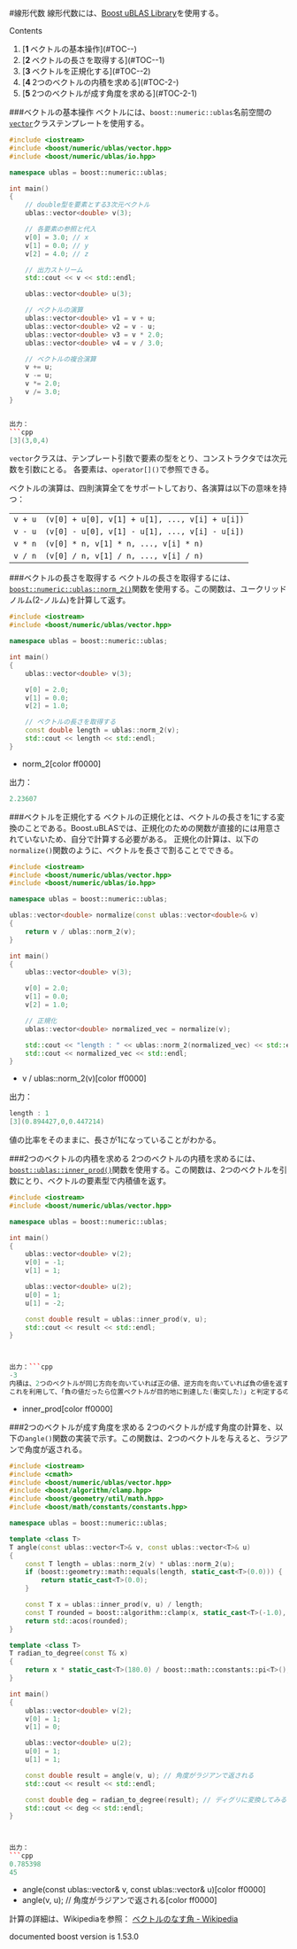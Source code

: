 #線形代数
線形代数には、[Boost uBLAS Library](http://www.boost.org/doc/libs/release/libs/numeric/ublas/doc/index.htm)を使用する。

Contents
<ol class='goog-toc'><li class='goog-toc'>[<strong>1 </strong>ベクトルの基本操作](#TOC--)</li><li class='goog-toc'>[<strong>2 </strong>ベクトルの長さを取得する](#TOC--1)</li><li class='goog-toc'>[<strong>3 </strong>ベクトルを正規化する](#TOC--2)</li><li class='goog-toc'>[<strong>4 </strong>2つのベクトルの内積を求める](#TOC-2-)</li><li class='goog-toc'>[<strong>5 </strong>2つのベクトルが成す角度を求める](#TOC-2-1)</li></ol>




###ベクトルの基本操作
ベクトルには、`boost::numeric::ublas`名前空間の[`vector`](http://www.boost.org/doc/libs/release/libs/numeric/ublas/doc/vector.htm#vector)クラステンプレートを使用する。


```cpp
#include <iostream>
#include <boost/numeric/ublas/vector.hpp>
#include <boost/numeric/ublas/io.hpp>

namespace ublas = boost::numeric::ublas;

int main()
{
    // double型を要素とする3次元ベクトル
    ublas::vector<double> v(3);

    // 各要素の参照と代入
    v[0] = 3.0; // x
    v[1] = 0.0; // y
    v[2] = 4.0; // z

    // 出力ストリーム
    std::cout << v << std::endl;

    ublas::vector<double> u(3);

    // ベクトルの演算
    ublas::vector<double> v1 = v + u;
    ublas::vector<double> v2 = v - u;
    ublas::vector<double> v3 = v * 2.0;
    ublas::vector<double> v4 = v / 3.0;

    // ベクトルの複合演算
    v += u;
    v -= u;
    v *= 2.0;
    v /= 3.0;
}


出力：
```cpp
[3](3,0,4)
```

`vector`クラスは、テンプレート引数で要素の型をとり、コンストラクタでは次元数を引数にとる。
各要素は、`operator[]()`で参照できる。

ベクトルの演算は、四則演算全てをサポートしており、各演算は以下の意味を持つ：

| | |
|-------------------|----------------------------------------------------------|
| `v + u` | `(v[0] + u[0], v[1] + u[1], ..., v[i] + u[i])` |
| `v - u` | `(v[0] - u[0], v[1] - u[1], ..., v[i] - u[i])` |
| `v * n` | `(v[0] * n, v[1] * n, ..., v[i] * n)` |
| `v / n` | `(v[0] / n, v[1] / n, ..., v[i] / n)` |


###ベクトルの長さを取得する
ベクトルの長さを取得するには、[`boost::numeric::ublas::norm_2()`](http://www.boost.org/doc/libs/release/libs/numeric/ublas/doc/vector_expression.htm#vector_reductions)関数を使用する。この関数は、ユークリッドノルム(2-ノルム)を計算して返す。

```cpp
#include <iostream>
#include <boost/numeric/ublas/vector.hpp>

namespace ublas = boost::numeric::ublas;

int main()
{
    ublas::vector<double> v(3);

    v[0] = 2.0;
    v[1] = 0.0;
    v[2] = 1.0;

    // ベクトルの長さを取得する
    const double length = ublas::norm_2(v);
    std::cout << length << std::endl;
}
```
* norm_2[color ff0000]

出力：
```cpp
2.23607
```

###ベクトルを正規化する
ベクトルの正規化とは、ベクトルの長さを1にする変換のことである。Boost.uBLASでは、正規化のための関数が直接的には用意されていないため、自分で計算する必要がある。
正規化の計算は、以下の`normalize()`関数のように、ベクトルを長さで割ることでできる。

```cpp
#include <iostream>
#include <boost/numeric/ublas/vector.hpp>
#include <boost/numeric/ublas/io.hpp>

namespace ublas = boost::numeric::ublas;

ublas::vector<double> normalize(const ublas::vector<double>& v)
{
    return v / ublas::norm_2(v);
}

int main()
{
    ublas::vector<double> v(3);

    v[0] = 2.0;
    v[1] = 0.0;
    v[2] = 1.0;

    // 正規化
    ublas::vector<double> normalized_vec = normalize(v);

    std::cout << "length : " << ublas::norm_2(normalized_vec) << std::endl;
    std::cout << normalized_vec << std::endl;
}
```
* v / ublas::norm_2(v)[color ff0000]

出力：
```cpp
length : 1
[3](0.894427,0,0.447214)
```

値の比率をそのままに、長さが1になっていることがわかる。


###2つのベクトルの内積を求める
2つのベクトルの内積を求めるには、[`boost::ublas::inner_prod()`](http://www.boost.org/doc/libs/release/libs/numeric/ublas/doc/vector_expression.htm#vector_operations)関数を使用する。この関数は、2つのベクトルを引数にとり、ベクトルの要素型で内積値を返す。


```cpp
#include <iostream>
#include <boost/numeric/ublas/vector.hpp>

namespace ublas = boost::numeric::ublas;

int main()
{
    ublas::vector<double> v(2);
    v[0] = -1;
    v[1] = 1;

    ublas::vector<double> u(2);
    u[0] = 1;
    u[1] = -2;

    const double result = ublas::inner_prod(v, u);
    std::cout << result << std::endl;
}



出力：```cpp
-3
内積は、2つのベクトルが同じ方向を向いていれば正の値、逆方向を向いていれば負の値を返すという特徴がある。
これを利用して、「負の値だったら位置ベクトルが目的地に到達した(衝突した)」と判定するのに応用できる。
```
* inner_prod[color ff0000]

###2つのベクトルが成す角度を求める
2つのベクトルが成す角度の計算を、以下の`angle()`関数の実装で示す。この関数は、2つのベクトルを与えると、ラジアンで角度が返される。


```cpp
#include <iostream>
#include <cmath>
#include <boost/numeric/ublas/vector.hpp>
#include <boost/algorithm/clamp.hpp>
#include <boost/geometry/util/math.hpp>
#include <boost/math/constants/constants.hpp>

namespace ublas = boost::numeric::ublas;

template <class T>
T angle(const ublas::vector<T>& v, const ublas::vector<T>& u)
{
    const T length = ublas::norm_2(v) * ublas::norm_2(u);
    if (boost::geometry::math::equals(length, static_cast<T>(0.0))) {
        return static_cast<T>(0.0);
    }

    const T x = ublas::inner_prod(v, u) / length;
    const T rounded = boost::algorithm::clamp(x, static_cast<T>(-1.0), static_cast<T>(1.0));
    return std::acos(rounded);
}

template <class T>
T radian_to_degree(const T& x)
{
    return x * static_cast<T>(180.0) / boost::math::constants::pi<T>();
}

int main()
{
    ublas::vector<double> v(2);
    v[0] = 1;
    v[1] = 0;

    ublas::vector<double> u(2);
    u[0] = 1;
    u[1] = 1;

    const double result = angle(v, u); // 角度がラジアンで返される
    std::cout << result << std::endl;

    const double deg = radian_to_degree(result); // ディグリに変換してみる
    std::cout << deg << std::endl;
}



出力：
```cpp
0.785398
45
```
* angle(const ublas::vector<T>& v, const ublas::vector<T>& u)[color ff0000]
* angle(v, u); // 角度がラジアンで返される[color ff0000]

計算の詳細は、Wikipediaを参照：
[ベクトルのなす角 - Wikipedia](http://ja.wikipedia.org/wiki/%E3%83%99%E3%82%AF%E3%83%88%E3%83%AB%E3%81%AE%E3%81%AA%E3%81%99%E8%A7%92)

documented boost version is 1.53.0

